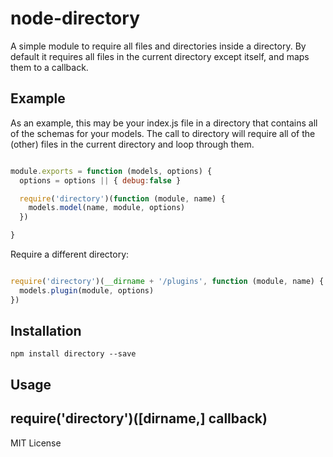 node-directory
=========
A simple module to require all files and directories inside a directory.  By 
default it requires all files in the current directory except itself, and maps 
them to a callback.

Example
-------

As an example, this may be your index.js file in a directory that contains all 
of the schemas for your models. The call to directory will require all of the 
(other) files in the current directory and loop through them.

```javascript

module.exports = function (models, options) {
  options = options || { debug:false }

  require('directory')(function (module, name) {
    models.model(name, module, options)
  })

}

````

Require a different directory:

```javascript

require('directory')(__dirname + '/plugins', function (module, name) {
  models.plugin(module, options)
})

````

Installation
------------

    npm install directory --save

Usage
-----

require('directory')([dirname,] callback)
-----------------------------------------

MIT License

